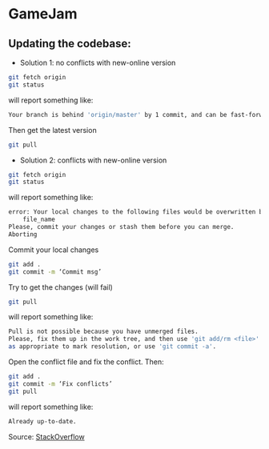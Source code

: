 # GameJam

## Updating the codebase:

* Solution 1: no conflicts with new-online version

```bash
git fetch origin
git status
```

will report something like:

```bash
Your branch is behind 'origin/master' by 1 commit, and can be fast-forwarded.
```

Then get the latest version

```bash
git pull
```

 * Solution 2: conflicts with new-online version

```bash
git fetch origin
git status
```

will report something like:

```bash
error: Your local changes to the following files would be overwritten by merge:
    file_name
Please, commit your changes or stash them before you can merge.
Aborting
```

Commit your local changes

```bash
git add .
git commit -m ‘Commit msg’
```

Try to get the changes (will fail)

```bash
git pull
```

will report something like:

```bash
Pull is not possible because you have unmerged files.
Please, fix them up in the work tree, and then use 'git add/rm <file>'
as appropriate to mark resolution, or use 'git commit -a'.
```

Open the conflict file and fix the conflict. Then:

```bash
git add .
git commit -m ‘Fix conflicts’
git pull
```

will report something like:

```bash
Already up-to-date.
```

Source: [StackOverflow](http://stackoverflow.com/a/26464271/485397)
